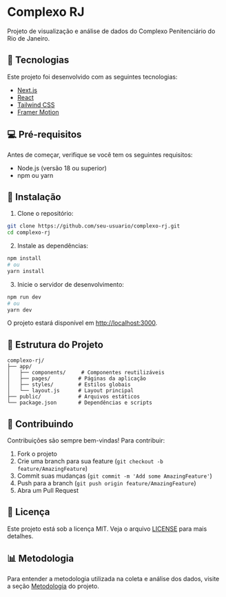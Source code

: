 # Complexo RJ

Projeto de visualização e análise de dados do Complexo Penitenciário do Rio de Janeiro.

## 🚀 Tecnologias

Este projeto foi desenvolvido com as seguintes tecnologias:

- [Next.js](https://nextjs.org/)
- [React](https://reactjs.org)
- [Tailwind CSS](https://tailwindcss.com/)
- [Framer Motion](https://www.framer.com/motion/)

## 💻 Pré-requisitos

Antes de começar, verifique se você tem os seguintes requisitos:

- Node.js (versão 18 ou superior)
- npm ou yarn

## 🔧 Instalação

1. Clone o repositório:
```bash
git clone https://github.com/seu-usuario/complexo-rj.git
cd complexo-rj
```

2. Instale as dependências:
```bash
npm install
# ou
yarn install
```

3. Inicie o servidor de desenvolvimento:
```bash
npm run dev
# ou
yarn dev
```

O projeto estará disponível em [http://localhost:3000](http://localhost:3000).

## 📝 Estrutura do Projeto

```
complexo-rj/
├── app/
│   ├── components/     # Componentes reutilizáveis
│   ├── pages/         # Páginas da aplicação
│   ├── styles/        # Estilos globais
│   └── layout.js      # Layout principal
├── public/            # Arquivos estáticos
└── package.json       # Dependências e scripts
```

## 🤝 Contribuindo

Contribuições são sempre bem-vindas! Para contribuir:

1. Fork o projeto
2. Crie uma branch para sua feature (`git checkout -b feature/AmazingFeature`)
3. Commit suas mudanças (`git commit -m 'Add some AmazingFeature'`)
4. Push para a branch (`git push origin feature/AmazingFeature`)
5. Abra um Pull Request

## 📄 Licença

Este projeto está sob a licença MIT. Veja o arquivo [LICENSE](LICENSE) para mais detalhes.

## 📊 Metodologia

Para entender a metodologia utilizada na coleta e análise dos dados, visite a seção [Metodologia](/metodologia) do projeto.
